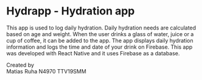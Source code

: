 # Hydrapp - Hydration app

This app is used to log daily hydration. Daily hydration needs are calculated based on age and weight. When the user drinks a glass of water, juice or a cup of coffee, it can be added to the app. The app displays daily hydration information and logs the time and date of your drink on Firebase.
This app was developed with React Native and it uses Firebase as a database.

Created by  
Matias Ruha
N4970
TTV19SMM